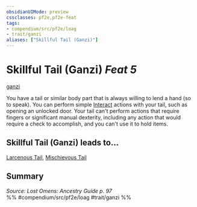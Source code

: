 ```yaml
---
obsidianUIMode: preview
cssclasses: pf2e,pf2e-feat
tags:
- compendium/src/pf2e/loag
- trait/ganzi
aliases: ["Skillful Tail (Ganzi)"]
---
```

# Skillful Tail (Ganzi)  *Feat 5*  
[ganzi](rules/traits/ganzi-loag.md "Ganzi Ancestry & Heritage Trait")  


You have a tail or similar body part that is always willing to lend a hand (so to speak). You can perform simple [Interact](rules/actions/interact.md) actions with your tail, such as opening an unlocked door. Your tail can't perform actions that require fingers or significant manual dexterity, including any action that would require a check to accomplish, and you can't use it to hold items.

## Skillful Tail (Ganzi) leads to...

[Larcenous Tail](compendium/feats/larcenous-tail-loag.md), [Mischievous Tail](compendium/feats/mischievous-tail-loag.md)

## Summary

*Source: Lost Omens: Ancestry Guide p. 97*  
%% #compendium/src/pf2e/loag #trait/ganzi %%
